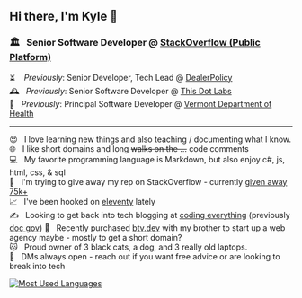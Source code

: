 ## Hi there, I'm Kyle 👋

### 🏛 &nbsp; Senior Software Developer @ [StackOverflow (Public Platform)](https://stackoverflow.com/)  
⏳ &nbsp;&nbsp; *Previously*: Senior Developer, Tech Lead @ [DealerPolicy](https://www.dealerpolicy.com/)  
🕰 &nbsp; *Previously*: Senior Software Developer @ [This Dot Labs](https://www.thisdot.co/)  
📅 &nbsp; *Previously*: Principal Software Developer @ [Vermont Department of Health](https://github.com/VermontDepartmentOfHealth)

-----

😍 &nbsp; I love learning new things and also teaching / documenting what I know.    
🌐 &nbsp; I like short domains and long <del>walks on the ...</del> code comments  
💻 &nbsp; My favorite programming language is Markdown, but also enjoy c#, js, html, css, & sql  
🔼 &nbsp; I'm trying to give away my rep on StackOverflow - currently [given away 75k+](https://stackoverflow.com/users/1366033/kylemit?tab=bounties&sort=offered)  
📈 &nbsp; I've been hooked on [eleventy](https://github.com/KyleMit?tab=repositories&q=eleventy) lately  
✍ &nbsp; Looking to get back into tech blogging at [coding everything](http://www.codingeverything.com/) (previously [doc gov](https://docgov.dev/))
💼 &nbsp; Recently purchased [btv.dev](https://btv.dev/) with my brother to start up a web agency maybe - mostly to get a short domain?  
🐱 &nbsp; Proud owner of 3 black cats, a dog, and 3 really old laptops.  
💬 &nbsp; DMs always open - reach out if you want free advice or are looking to break into tech

[![Most Used Languages](https://readme-stats.clckblog.space/api/top-langs/?username=KyleMit&layout=compact&langs_count=6)](https://github.com/anuraghazra/github-readme-stats)

